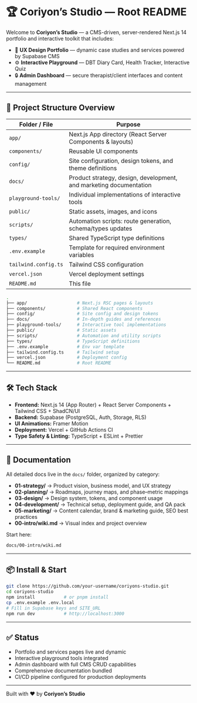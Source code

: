 # 🏆 Coriyon’s Studio — Root README

Welcome to **Coriyon’s Studio** — a CMS-driven, server-rendered Next.js 14 portfolio and interactive toolkit that includes:

* 🎨 **UX Design Portfolio** — dynamic case studies and services powered by Supabase CMS
* ⚙️ **Interactive Playground** — DBT Diary Card, Health Tracker, Interactive Quiz
* 🔒 **Admin Dashboard** — secure therapist/client interfaces and content management

---

## 🧭 Project Structure Overview

| Folder / File        | Purpose                                                            |
| -------------------- | ------------------------------------------------------------------ |
| `app/`               | Next.js App directory (React Server Components & layouts)          |
| `components/`        | Reusable UI components                                             |
| `config/`            | Site configuration, design tokens, and theme definitions           |
| `docs/`              | Product strategy, design, development, and marketing documentation |
| `playground-tools/`  | Individual implementations of interactive tools                    |
| `public/`            | Static assets, images, and icons                                   |
| `scripts/`           | Automation scripts: route generation, schema/types updates         |
| `types/`             | Shared TypeScript type definitions                                 |
| `.env.example`       | Template for required environment variables                        |
| `tailwind.config.ts` | Tailwind CSS configuration                                         |
| `vercel.json`        | Vercel deployment settings                                         |
| `README.md`          | This file                                                          |

```bash
.
├── app/                   # Next.js RSC pages & layouts
├── components/            # Shared React components
├── config/                # Site config and design tokens
├── docs/                  # In-depth guides and references
├── playground-tools/      # Interactive tool implementations
├── public/                # Static assets
├── scripts/               # Automation and utility scripts
├── types/                 # TypeScript definitions
├── .env.example           # Env var template
├── tailwind.config.ts     # Tailwind setup
├── vercel.json            # Deployment config
└── README.md              # Root README
```

---

## 🛠 Tech Stack

* **Frontend:** Next.js 14 (App Router) + React Server Components + Tailwind CSS + ShadCN/UI
* **Backend:** Supabase (PostgreSQL, Auth, Storage, RLS)
* **UI Animations:** Framer Motion
* **Deployment:** Vercel + GitHub Actions CI
* **Type Safety & Linting:** TypeScript + ESLint + Prettier

---

## 📖 Documentation

All detailed docs live in the `docs/` folder, organized by category:

* **01-strategy/** → Product vision, business model, and UX strategy
* **02-planning/** → Roadmaps, journey maps, and phase–metric mappings
* **03-design/** → Design system, tokens, and component usage
* **04-development/** → Technical setup, deployment guide, and QA pack
* **05-marketing/** → Content calendar, brand & marketing guide, SEO best practices
* **00-intro/wiki.md** → Visual index and project overview

Start here:

```sh
docs/00-intro/wiki.md
```

---

## 📦 Install & Start

```bash
git clone https://github.com/your-username/coriyons-studio.git
cd coriyons-studio
npm install           # or pnpm install
cp .env.example .env.local
# Fill in Supabase keys and SITE_URL
npm run dev           # http://localhost:3000
```

---

## ✅ Status

* Portfolio and services pages live and dynamic
* Interactive playground tools integrated
* Admin dashboard with full CMS CRUD capabilities
* Comprehensive documentation bundled
* CI/CD pipeline configured for production deployments

---

Built with ❤️ by **Coriyon’s Studio**
